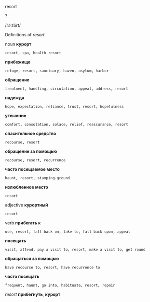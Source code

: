resort

?

/rəˈzôrt/

Definitions of _resort_

noun
**курорт**

    resort, spa, health resort
**прибежище**

    refuge, resort, sanctuary, haven, asylum, harbor
**обращение**

    treatment, handling, circulation, appeal, address, resort
**надежда**

    hope, expectation, reliance, trust, resort, hopefulness
**утешение**

    comfort, consolation, solace, relief, reassurance, resort
**спасительное средство**

    recourse, resort
**обращение за помощью**

    recourse, resort, recurrence
**часто посещаемое место**

    haunt, resort, stamping-ground
**излюбленное место**

    resort

adjective
**курортный**

    resort

verb
**прибегать к**

    use, resort, fall back on, take to, fall back upon, appeal
**посещать**

    visit, attend, pay a visit to, resort, make a visit to, get round
**обращаться за помощью**

    have recourse to, resort, have recurrence to
**часто посещать**

    frequent, haunt, go into, habituate, resort, repair

_resort_
**прибегнуть**, **курорт**